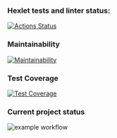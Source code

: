 ### Hexlet tests and linter status:

[![Actions Status](https://github.com/arzartden/frontend-project-lvl1/workflows/hexlet-check/badge.svg)](https://github.com/arzartden/frontend-project-lvl1/actions)

### Maintainability

[![Maintainability](https://api.codeclimate.com/v1/badges/96da757da23faab2ada6/maintainability)](https://codeclimate.com/github/arzartden/frontend-project-lvl1/maintainability)

### Test Coverage

[![Test Coverage](https://api.codeclimate.com/v1/badges/96da757da23faab2ada6/test_coverage)](https://codeclimate.com/github/arzartden/frontend-project-lvl1/test_coverage)

### Сurrent project status

![example workflow](https://github.com/arzartden/frontend-project-lvl1/actions/workflows/makelint.yml/badge.svg)
